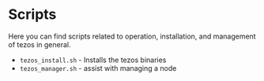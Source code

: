 # Scripts

Here you can find scripts related to operation, installation, and management of tezos in general.

* `tezos_install.sh` - Installs the tezos binaries
* `tezos_manager.sh` - assist with managing a node